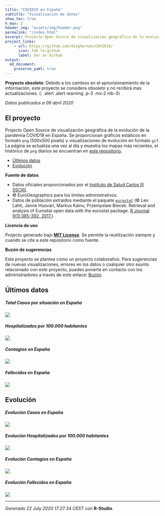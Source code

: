 ```yaml
---
title: "COVID19 en España"
subtitle: "Visualización de datos"
show_toc: true
h_max: 2
header_img: "assets/img/header.png"
permalink: "/index.html"
excerpt: Projecto Open Source de visualización geográfica de la evolución de la pandemia COVID19 en España
project_links:
    - url: https://github.com/dieghernan/COVID19/
      icon: fab fa-github
      label: Ver en Github
output: 
  md_document:
    preserve_yaml: true
---
```


**Proyecto obsoleto**: Debido a los cambios en el aprovisionamiento de
la información, este proyecto se considera obsoleto y no recibirá mas
actualizaciones. 
{: .alert .alert-warning .p-3 .mx-2 mb-3}

*Datos publicados a 09 abril 2020*

El proyecto
-----------

Projecto Open Source de visualización geográfica de la evolución de la
pandemia COVID19 en España. Se proporcionan gráficos estáticos en
formato `png` (500x500 pixels) y visualizaciones de evolución en formato
`gif`. La página se actualiza una vez al día y muestra los mapas más
recientes, el histórico de `png` diarios se encuentran en [este
repositorio](https://github.com/dieghernan/COVID19/tree/master/pngs).

-   [Últimos datos](#últimos-datos)
-   [Evolución](#evolución)

**Fuente de datos**

-   Datos oficiales proporcionados por el [Instituto de Salud Carlos III
    (ISCIII)](https://covid19.isciii.es/).
-   © EuroGeographics para los límites administrativos.
-   Datos de población extraídos mediante el paquete
    [`eurostat`](http://ropengov.github.io/eurostat) (© Leo Lahti, Janne
    Huovari, Markus Kainu, Przemyslaw Biecek. Retrieval and analysis of
    Eurostat open data with the eurostat package. [R Journal
    9(1):385-392, 2017.](https://journal.r-project.org/archive/2017/RJ-2017-019/index.html))

**Licencia de uso**

Projecto generado bajo [**MIT License**](./LICENSE). Se permite la
reutilización siempre y cuando se cite a este repositorio como fuente.

**Buzón de sugerencias**

Este proyecto se plantea como un proyecto colaborativo. Para sugerencias
de nuevas visualizaciones, errores en los datos o cualquier otro asunto
relacionado con este proyecto, puedes ponerte en contacto con los
administradores a través de este enlace:
[Buzón](https://github.com/dieghernan/COVID19/issues/new/choose).

Últimos datos
-------------

##### Total Casos por situación en España

![](./assets/CasosAct.png)

##### Hospitalizados por 100.000 habitantes

![](./assets/RatioHospAct.png)

##### Contagios en España

![](./assets/ContagiosAct.png)

##### Fallecidos en España

![](./assets/FallecidosAct.png)

Evolución
---------

##### Evolución Casos en España

![](./assets/Casos.gif)

##### Evolución Hospitalizados por 100.000 habitantes

![](./assets/RatioHosp.gif)

##### Evolución Contagios en España

![](./assets/Contagios.gif)

##### Evolución Fallecidos en España

![](./assets/Fallecidos.gif)

------------------------------------------------------------------------

*Generado 22 July 2020
17:27:34 CEST con* **R-Studio**.
